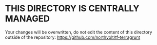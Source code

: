 # THIS DIRECTORY IS CENTRALLY MANAGED
Your changes will be overwritten, do not edit the content of this directory outside of the repository: https://github.com/northvolt/tf-terragrunt
